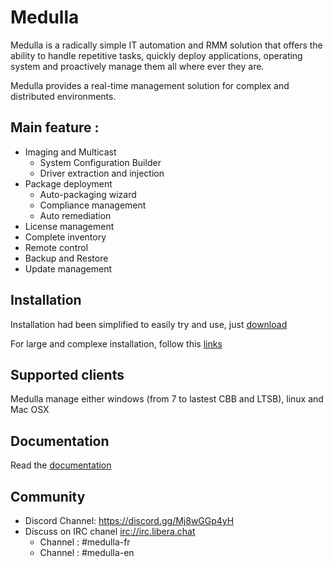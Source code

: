 # Medulla

Medulla is a radically simple IT automation and RMM solution that offers the ability to handle repetitive tasks, quickly deploy applications, operating system and proactively manage them all where ever they are. 

Medulla provides a real-time management solution for complex and distributed environments.

## Main feature :

* Imaging and Multicast
  * System Configuration Builder
  * Driver extraction and injection
* Package deployment
  * Auto-packaging wizard
  * Compliance management
  * Auto remediation
* License management
* Complete inventory
* Remote control
* Backup and Restore
* Update management


## Installation

Installation had been simplified to easily try and use, just [download](https://medulla-tech.io/dl/)

For large and complexe installation, follow this [links](https://github.com/medulla-tech/integration//blob/main/README.md)


## Supported clients

Medulla manage either windows (from 7 to lastest CBB and LTSB), linux and Mac OSX 


## Documentation

Read the [documentation](https://medulla-doc.readthedocs.io/fr/latest/) 


## Community

* Discord Channel: https://discord.gg/Mj8wGGp4yH
* Discuss on IRC chanel [irc://irc.libera.chat](https://web.libera.chat/)
  * Channel : #medulla-fr
  * Channel : #medulla-en
